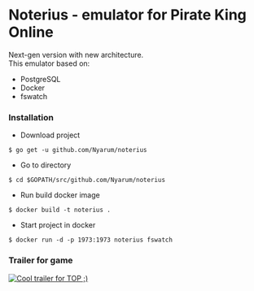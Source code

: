 # Noterius - emulator for Pirate King Online

   Next-gen version with new architecture.  
   This emulator based on:  
- PostgreSQL
- Docker
- fswatch

### Installation

- Download project
```
$ go get -u github.com/Nyarum/noterius
```

- Go to directory
```
$ cd $GOPATH/src/github.com/Nyarum/noterius
```

- Run build docker image
```
$ docker build -t noterius .
```

- Start project in docker
```
$ docker run -d -p 1973:1973 noterius fswatch
```

### Trailer for game

[![Cool trailer for TOP ;)](http://img.youtube.com/vi/0l1TWRR5KuI/0.jpg)](http://www.youtube.com/watch?v=0l1TWRR5KuI)